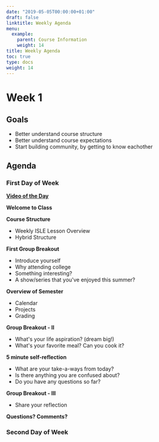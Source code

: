 ```yaml
---
date: "2019-05-05T00:00:00+01:00"
draft: false
linktitle: Weekly Agenda
menu:
  example:
    parent: Course Information
    weight: 14
title: Weekly Agenda
toc: true
type: docs
weight: 14
---
```


# Week 1

## Goals
- Better understand course structure
- Better understand course expectations
- Start building community, by getting to know eachother


## Agenda

### First Day of Week

[**Video of the Day**](https://youtu.be/iGdvGLjOB0Q)

**Welcome to Class**


**Course Structure**
- Weekly ISLE Lesson Overview
- Hybrid Structure

**First Group Breakout**
- Introduce yourself
- Why attending college
- Something interesting?
- A show/series that you've enjoyed this summer?


**Overview of Semester** 
  - Calendar
  - Projects
  - Grading

**Group Breakout - II**
  - What's your life aspiration? (dream big!)
  - What's your favorite meal?  Can you cook it?  
  
**5 minute self-reflection**
  - What are your take-a-ways from today?
  - Is there anything you are confused about?
  - Do you have any questions so far?  
  
**Group Breakout - III**
  - Share your reflection

**Questions?  Comments?**

### Second Day of Week








